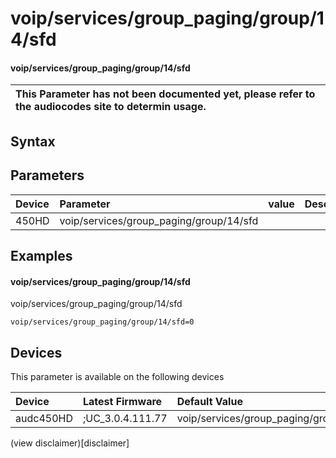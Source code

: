 ﻿---
description: voip/services/group_paging/group/14/sfd
search: false
---

# voip/services/group_paging/group/14/sfd

#### voip/services/group_paging/group/14/sfd


| This Parameter has not been documented yet, please refer to the audiocodes site to determin usage.  | 
| :--- |

## Syntax

## Parameters
|Device|Parameter|value|Description|
|:---|:---|:---|:---|
| 450HD | voip/services/group_paging/group/14/sfd |  |  |

## Examples
#### voip/services/group_paging/group/14/sfd

voip/services/group_paging/group/14/sfd

```
voip/services/group_paging/group/14/sfd=0
```

## Devices
This parameter is available on the following devices

| Device | Latest Firmware | Default Value |
|:---|:---|:---|
| audc450HD | ;UC_3.0.4.111.77 | voip/services/group_paging/group/14/sfd=0 

(view disclaimer)[disclaimer]
